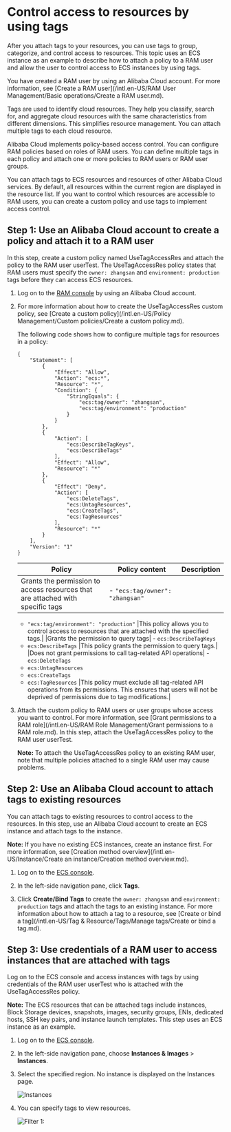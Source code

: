 # Control access to resources by using tags

After you attach tags to your resources, you can use tags to group, categorize, and control access to resources. This topic uses an ECS instance as an example to describe how to attach a policy to a RAM user and allow the user to control access to ECS instances by using tags.

You have created a RAM user by using an Alibaba Cloud account. For more information, see [Create a RAM user](/intl.en-US/RAM User Management/Basic operations/Create a RAM user.md).

Tags are used to identify cloud resources. They help you classify, search for, and aggregate cloud resources with the same characteristics from different dimensions. This simplifies resource management. You can attach multiple tags to each cloud resource.

Alibaba Cloud implements policy-based access control. You can configure RAM policies based on roles of RAM users. You can define multiple tags in each policy and attach one or more policies to RAM users or RAM user groups.

You can attach tags to ECS resources and resources of other Alibaba Cloud services. By default, all resources within the current region are displayed in the resource list. If you want to control which resources are accessible to RAM users, you can create a custom policy and use tags to implement access control.

## Step 1: Use an Alibaba Cloud account to create a policy and attach it to a RAM user

In this step, create a custom policy named UseTagAccessRes and attach the policy to the RAM user userTest. The UseTagAccessRes policy states that RAM users must specify the `owner: zhangsan` and `environment: production` tags before they can access ECS resources.

1.  Log on to the [RAM console](https://ram.console.aliyun.com/) by using an Alibaba Cloud account.

2.  For more information about how to create the UseTagAccessRes custom policy, see [Create a custom policy](/intl.en-US/Policy Management/Custom policies/Create a custom policy.md).

    The following code shows how to configure multiple tags for resources in a policy:

    ```
    {
        "Statement": [
            {
                "Effect": "Allow",
                "Action": "ecs:*",
                "Resource": "*",
                "Condition": {
                    "StringEquals": {
                        "ecs:tag/owner": "zhangsan",
                        "ecs:tag/environment": "production"
                    }
                }
            },
            {
                "Action": [
                    "ecs:DescribeTagKeys",
                    "ecs:DescribeTags"
                ],
                "Effect": "Allow",
                "Resource": "*"
            },
            {
                "Effect": "Deny",
                "Action": [
                    "ecs:DeleteTags",
                    "ecs:UntagResources",
                    "ecs:CreateTags",
                    "ecs:TagResources"
                ],
                "Resource": "*"
            }
        ],
        "Version": "1"
    }
    ```

    |Policy|Policy content|Description|
    |------|--------------|-----------|
    |Grants the permission to access resources that are attached with specific tags|    -   `"ecs:tag/owner": "zhangsan"`
    -   `"ecs:tag/environment": "production"`
|This policy allows you to control access to resources that are attached with the specified tags.|
    |Grants the permission to query tags|    -   `ecs:DescribeTagKeys`
    -   `ecs:DescribeTags`
|This policy grants the permission to query tags.|
    |Does not grant permissions to call tag-related API operations|    -   `ecs:DeleteTags`
    -   `ecs:UntagResources`
    -   `ecs:CreateTags`
    -   `ecs:TagResources`
|This policy must exclude all tag-related API operations from its permissions. This ensures that users will not be deprived of permissions due to tag modifications.|

3.  Attach the custom policy to RAM users or user groups whose access you want to control. For more information, see [Grant permissions to a RAM role](/intl.en-US/RAM Role Management/Grant permissions to a RAM role.md). In this step, attach the UseTagAccessRes policy to the RAM user userTest.

    **Note:** To attach the UseTagAccessRes policy to an existing RAM user, note that multiple policies attached to a single RAM user may cause problems.


## Step 2: Use an Alibaba Cloud account to attach tags to existing resources

You can attach tags to existing resources to control access to the resources. In this step, use an Alibaba Cloud account to create an ECS instance and attach tags to the instance.

**Note:** If you have no existing ECS instances, create an instance first. For more information, see [Creation method overview](/intl.en-US/Instance/Create an instance/Creation method overview.md).

1.  Log on to the [ECS console](https://ecs.console.aliyun.com).

2.  In the left-side navigation pane, click **Tags**.

3.  Click **Create/Bind Tags** to create the `owner: zhangsan` and `environment: production` tags and attach the tags to an existing instance. For more information about how to attach a tag to a resource, see [Create or bind a tag](/intl.en-US/Tag & Resource/Tags/Manage tags/Create or bind a tag.md).


## Step 3: Use credentials of a RAM user to access instances that are attached with tags

Log on to the ECS console and access instances with tags by using credentials of the RAM user userTest who is attached with the UseTagAccessRes policy.

**Note:** The ECS resources that can be attached tags include instances, Block Storage devices, snapshots, images, security groups, ENIs, dedicated hosts, SSH key pairs, and instance launch templates. This step uses an ECS instance as an example.

1.  Log on to the [ECS console](https://ecs.console.aliyun.com).

2.  In the left-side navigation pane, choose **Instances & Images** \> **Instances**.

3.  Select the specified region. No instance is displayed on the Instances page.

    ![Instances](https://static-aliyun-doc.oss-accelerate.aliyuncs.com/assets/img/en-US/6827948951/p75181.png)

4.  You can specify tags to view resources.

    ![Filter 1:](https://static-aliyun-doc.oss-accelerate.aliyuncs.com/assets/img/en-US/6827948951/p75185.png)


